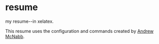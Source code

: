 resume
======

my resume--in xelatex.

This resume uses the configuration and commands created by
[Andrew McNabb](http://www.mcnabbs.org/andrew/linux/latexres/).


